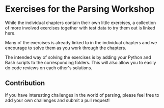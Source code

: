 # Exercises for the Parsing Workshop

While the individual chapters contain their own little exercises, a collection of more involved exercises together with test data to try them out is linked here.

Many of the exercises is already linked to in the individual chapters and we encourage to solve them as you work through the chapters.

The intended way of solving the exercises is by adding your Python and Bash scripts to the corresponding folders. This will also allow you to easily do code reviews on each other's solutions.

## Contribution

If you have interesting challenges in the world of parsing, please feel free to add your own challenges and submit a pull request!
